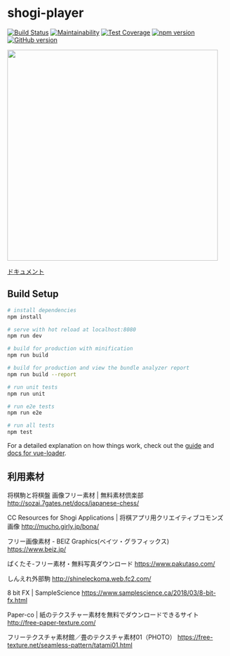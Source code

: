 # shogi-player

[![Build Status](https://travis-ci.org/akicho8/shogi-player.svg?branch=master)](https://travis-ci.org/akicho8/shogi-player)
[![Maintainability](https://api.codeclimate.com/v1/badges/4de340004a69572e32a0/maintainability)](https://codeclimate.com/github/akicho8/shogi-player/maintainability)
[![Test Coverage](https://api.codeclimate.com/v1/badges/4de340004a69572e32a0/test_coverage)](https://codeclimate.com/github/akicho8/shogi-player/test_coverage)
[![npm version](https://badge.fury.io/js/shogi-player.svg)](https://badge.fury.io/js/shogi-player)
[![GitHub version](https://badge.fury.io/gh/akicho8%2Fshogi-player.svg)](https://badge.fury.io/gh/akicho8%2Fshogi-player)

<!-- [![Dependency Status](https://gemnasium.com/badges/github.com/akicho8/shogi-player.svg)](https://gemnasium.com/github.com/akicho8/shogi-player) -->

<p><a href="https://akicho8.github.io/shogi-player/"><img src="https://raw.github.com/akicho8/shogi-player/master/shogi-player.png" height="480" /></a></p>

[ドキュメント](https://akicho8.github.io/shogi-player/)

## Build Setup

```bash
# install dependencies
npm install

# serve with hot reload at localhost:8080
npm run dev

# build for production with minification
npm run build

# build for production and view the bundle analyzer report
npm run build --report

# run unit tests
npm run unit

# run e2e tests
npm run e2e

# run all tests
npm test
```

For a detailed explanation on how things work, check out the [guide](http://vuejs-templates.github.io/webpack/) and [docs for vue-loader](http://vuejs.github.io/vue-loader).

## 利用素材

将棋駒と将棋盤 画像フリー素材 | 無料素材倶楽部
http://sozai.7gates.net/docs/japanese-chess/

CC Resources for Shogi Applications | 将棋アプリ用クリエイティブコモンズ画像
http://mucho.girly.jp/bona/

フリー画像素材 - BEIZ Graphics(ベイツ・グラフィックス)
https://www.beiz.jp/

ぱくたそ-フリー素材・無料写真ダウンロード
https://www.pakutaso.com/

しんえれ外部駒
http://shineleckoma.web.fc2.com/

8 bit FX | SampleScience
https://www.samplescience.ca/2018/03/8-bit-fx.html

Paper-co | 紙のテクスチャー素材を無料でダウンロードできるサイト
http://free-paper-texture.com/

フリーテクスチャ素材館／畳のテクスチャ素材01（PHOTO）
https://free-texture.net/seamless-pattern/tatami01.html
